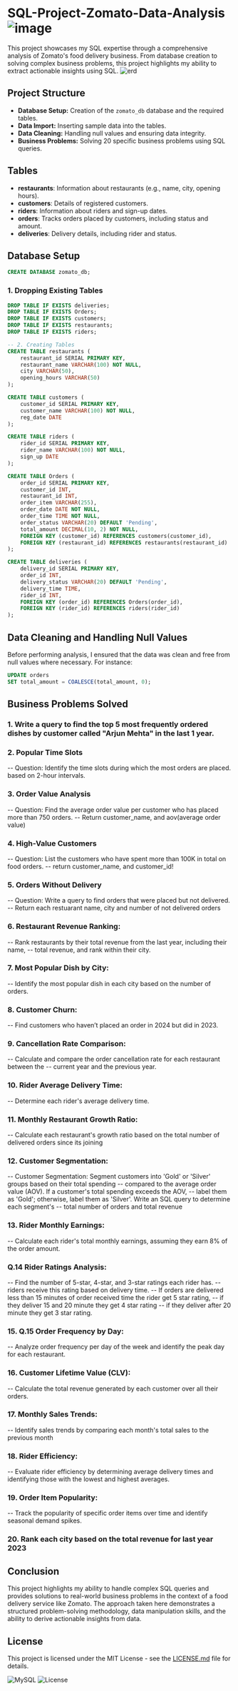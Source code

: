# SQL-Project-Zomato-Data-Analysis ![image](https://github.com/user-attachments/assets/3199093d-6a86-4992-9a6b-def96d12a34d)

This project showcases my SQL expertise through a comprehensive analysis of Zomato's food delivery business. From database creation to solving complex business problems, this project highlights my ability to extract actionable insights using SQL.
![erd](https://github.com/user-attachments/assets/a5d293bd-86a7-4c98-9d1d-db71dd5d7542)

## Project Structure

- **Database Setup:** Creation of the `zomato_db` database and the required tables.
- **Data Import:** Inserting sample data into the tables.
- **Data Cleaning:** Handling null values and ensuring data integrity.
- **Business Problems:** Solving 20 specific business problems using SQL queries.

## Tables

- **restaurants**: Information about restaurants (e.g., name, city, opening hours).
- **customers**: Details of registered customers.
- **riders**: Information about riders and sign-up dates.
- **orders**: Tracks orders placed by customers, including status and amount.
- **deliveries**: Delivery details, including rider and status.

## Database Setup
```sql
CREATE DATABASE zomato_db;
```

### 1. Dropping Existing Tables
```sql
DROP TABLE IF EXISTS deliveries;
DROP TABLE IF EXISTS Orders;
DROP TABLE IF EXISTS customers;
DROP TABLE IF EXISTS restaurants;
DROP TABLE IF EXISTS riders;

-- 2. Creating Tables
CREATE TABLE restaurants (
    restaurant_id SERIAL PRIMARY KEY,
    restaurant_name VARCHAR(100) NOT NULL,
    city VARCHAR(50),
    opening_hours VARCHAR(50)
);

CREATE TABLE customers (
    customer_id SERIAL PRIMARY KEY,
    customer_name VARCHAR(100) NOT NULL,
    reg_date DATE
);

CREATE TABLE riders (
    rider_id SERIAL PRIMARY KEY,
    rider_name VARCHAR(100) NOT NULL,
    sign_up DATE
);

CREATE TABLE Orders (
    order_id SERIAL PRIMARY KEY,
    customer_id INT,
    restaurant_id INT,
    order_item VARCHAR(255),
    order_date DATE NOT NULL,
    order_time TIME NOT NULL,
    order_status VARCHAR(20) DEFAULT 'Pending',
    total_amount DECIMAL(10, 2) NOT NULL,
    FOREIGN KEY (customer_id) REFERENCES customers(customer_id),
    FOREIGN KEY (restaurant_id) REFERENCES restaurants(restaurant_id)
);

CREATE TABLE deliveries (
    delivery_id SERIAL PRIMARY KEY,
    order_id INT,
    delivery_status VARCHAR(20) DEFAULT 'Pending',
    delivery_time TIME,
    rider_id INT,
    FOREIGN KEY (order_id) REFERENCES Orders(order_id),
    FOREIGN KEY (rider_id) REFERENCES riders(rider_id)
);
```

## Data Cleaning and Handling Null Values

Before performing analysis, I ensured that the data was clean and free from null values where necessary. For instance:

```sql
UPDATE orders
SET total_amount = COALESCE(total_amount, 0);
```

## Business Problems Solved

### 1. Write a query to find the top 5 most frequently ordered dishes by customer called "Arjun Mehta" in the last 1 year.
### 2. Popular Time Slots
-- Question: Identify the time slots during which the most orders are placed. based on 2-hour intervals.
### 3. Order Value Analysis
-- Question: Find the average order value per customer who has placed more than 750 orders.
-- Return customer_name, and aov(average order value)
### 4. High-Value Customers
-- Question: List the customers who have spent more than 100K in total on food orders.
-- return customer_name, and customer_id!
### 5. Orders Without Delivery
-- Question: Write a query to find orders that were placed but not delivered. 
-- Return each restuarant name, city and number of not delivered orders
### 6. Restaurant Revenue Ranking: 
-- Rank restaurants by their total revenue from the last year, including their name, 
-- total revenue, and rank within their city.
### 7. Most Popular Dish by City: 
-- Identify the most popular dish in each city based on the number of orders.
### 8. Customer Churn: 
-- Find customers who haven’t placed an order in 2024 but did in 2023.
### 9. Cancellation Rate Comparison: 
-- Calculate and compare the order cancellation rate for each restaurant between the 
-- current year and the previous year.
### 10. Rider Average Delivery Time: 
-- Determine each rider's average delivery time.
### 11. Monthly Restaurant Growth Ratio: 
-- Calculate each restaurant's growth ratio based on the total number of delivered orders since its joining
### 12. Customer Segmentation: 
-- Customer Segmentation: Segment customers into 'Gold' or 'Silver' groups based on their total spending 
-- compared to the average order value (AOV). If a customer's total spending exceeds the AOV, 
-- label them as 'Gold'; otherwise, label them as 'Silver'. Write an SQL query to determine each segment's 
-- total number of orders and total revenue
### 13. Rider Monthly Earnings: 
-- Calculate each rider's total monthly earnings, assuming they earn 8% of the order amount.
### Q.14 Rider Ratings Analysis: 
-- Find the number of 5-star, 4-star, and 3-star ratings each rider has.
-- riders receive this rating based on delivery time.
-- If orders are delivered less than 15 minutes of order received time the rider get 5 star rating,
-- if they deliver 15 and 20 minute they get 4 star rating 
-- if they deliver after 20 minute they get 3 star rating.
### 15. Q.15 Order Frequency by Day: 
-- Analyze order frequency per day of the week and identify the peak day for each restaurant.
### 16. Customer Lifetime Value (CLV): 
-- Calculate the total revenue generated by each customer over all their orders.
### 17. Monthly Sales Trends: 
-- Identify sales trends by comparing each month's total sales to the previous month
### 18. Rider Efficiency: 
-- Evaluate rider efficiency by determining average delivery times and identifying those with the lowest and highest averages.
### 19. Order Item Popularity: 
-- Track the popularity of specific order items over time and identify seasonal demand spikes.
### 20. Rank each city based on the total revenue for last year 2023

## Conclusion

This project highlights my ability to handle complex SQL queries and provides solutions to real-world business problems in the context of a food delivery service like Zomato. The approach taken here demonstrates a structured problem-solving methodology, data manipulation skills, and the ability to derive actionable insights from data.

## License
This project is licensed under the MIT License - see the [LICENSE.md](LICENSE.md) file for details.


![MySQL](https://img.shields.io/badge/SQL-MySQL-blue)
![License](https://img.shields.io/badge/license-MIT-green)
